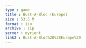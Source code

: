 ```yaml
---
type : game
title : Bust-A-Bloc (Europe)
size : 53.5 M
format : iso
archive : zip
server : myrient
link2 : Bust-A-Bloc%20%28Europe%29
---
```

